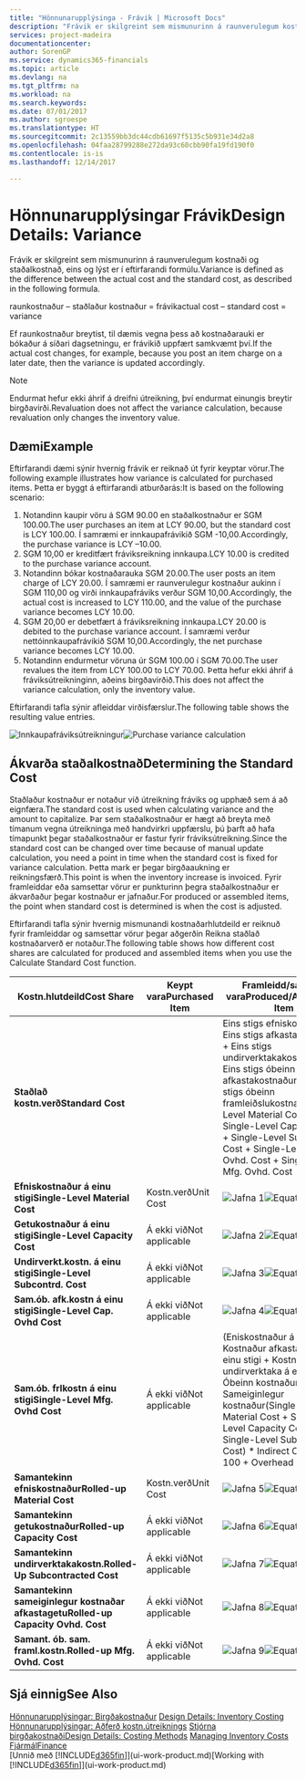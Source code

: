 ```yaml
---
title: "Hönnunarupplýsinga - Frávik | Microsoft Docs"
description: "Frávik er skilgreint sem mismunurinn á raunverulegum kostnaði og staðalkostnað, eins og lýst er í eftirfarandi formúlu."
services: project-madeira
documentationcenter: 
author: SorenGP
ms.service: dynamics365-financials
ms.topic: article
ms.devlang: na
ms.tgt_pltfrm: na
ms.workload: na
ms.search.keywords: 
ms.date: 07/01/2017
ms.author: sgroespe
ms.translationtype: HT
ms.sourcegitcommit: 2c13559bb3dc44cdb61697f5135c5b931e34d2a8
ms.openlocfilehash: 04faa28799288e272da93c60cbb90fa19fd190f0
ms.contentlocale: is-is
ms.lasthandoff: 12/14/2017

---
```

# <a name="design-details-variance"></a><span data-ttu-id="77683-103">Hönnunarupplýsingar Frávik</span><span class="sxs-lookup"><span data-stu-id="77683-103">Design Details: Variance</span></span>
<span data-ttu-id="77683-104">Frávik er skilgreint sem mismunurinn á raunverulegum kostnaði og staðalkostnað, eins og lýst er í eftirfarandi formúlu.</span><span class="sxs-lookup"><span data-stu-id="77683-104">Variance is defined as the difference between the actual cost and the standard cost, as described in the following formula.</span></span>  

 <span data-ttu-id="77683-105">raunkostnaður – staðlaður kostnaður = frávik</span><span class="sxs-lookup"><span data-stu-id="77683-105">actual cost – standard cost = variance</span></span>  

 <span data-ttu-id="77683-106">Ef raunkostnaður breytist, til dæmis vegna þess að kostnaðarauki er bókaður á síðari dagsetningu, er frávikið uppfært samkvæmt því.</span><span class="sxs-lookup"><span data-stu-id="77683-106">If the actual cost changes, for example, because you post an item charge on a later date, then the variance is updated accordingly.</span></span>  

> [!NOTE]  
>  <span data-ttu-id="77683-107">Endurmat hefur ekki áhrif á dreifni útreikning, því endurmat einungis breytir birgðavirði.</span><span class="sxs-lookup"><span data-stu-id="77683-107">Revaluation does not affect the variance calculation, because revaluation only changes the inventory value.</span></span>  

## <a name="example"></a><span data-ttu-id="77683-108">Dæmi</span><span class="sxs-lookup"><span data-stu-id="77683-108">Example</span></span>  
 <span data-ttu-id="77683-109">Eftirfarandi dæmi sýnir hvernig frávik er reiknað út fyrir keyptar vörur.</span><span class="sxs-lookup"><span data-stu-id="77683-109">The following example illustrates how variance is calculated for purchased items.</span></span> <span data-ttu-id="77683-110">Þetta er byggt á eftirfarandi atburðarás:</span><span class="sxs-lookup"><span data-stu-id="77683-110">It is based on the following scenario:</span></span>  

1.  <span data-ttu-id="77683-111">Notandinn kaupir vöru á SGM 90.00 en staðalkostnaður er SGM 100.00.</span><span class="sxs-lookup"><span data-stu-id="77683-111">The user purchases an item at LCY 90.00, but the standard cost is LCY 100.00.</span></span> <span data-ttu-id="77683-112">Í samræmi er innkaupafrávikið SGM -10,00.</span><span class="sxs-lookup"><span data-stu-id="77683-112">Accordingly, the purchase variance is LCY –10.00.</span></span>  
2.  <span data-ttu-id="77683-113">SGM 10,00 er kreditfært fráviksreikning innkaupa.</span><span class="sxs-lookup"><span data-stu-id="77683-113">LCY 10.00 is credited to the purchase variance account.</span></span>  
3.  <span data-ttu-id="77683-114">Notandinn bókar kostnaðarauka SGM 20.00.</span><span class="sxs-lookup"><span data-stu-id="77683-114">The user posts an item charge of LCY 20.00.</span></span> <span data-ttu-id="77683-115">Í samræmi er raunverulegur kostnaður aukinn í SGM 110,00 og virði innkaupafráviks verður SGM 10,00.</span><span class="sxs-lookup"><span data-stu-id="77683-115">Accordingly, the actual cost is increased to LCY 110.00, and the value of the purchase variance becomes LCY 10.00.</span></span>  
4.  <span data-ttu-id="77683-116">SGM 20,00 er debetfært á fráviksreikning innkaupa.</span><span class="sxs-lookup"><span data-stu-id="77683-116">LCY 20.00 is debited to the purchase variance account.</span></span> <span data-ttu-id="77683-117">Í samræmi verður nettóinnkaupafrávikið SGM 10,00.</span><span class="sxs-lookup"><span data-stu-id="77683-117">Accordingly, the net purchase variance becomes LCY 10.00.</span></span>  
5.  <span data-ttu-id="77683-118">Notandinn endurmetur vöruna úr SGM 100.00 í SGM 70.00.</span><span class="sxs-lookup"><span data-stu-id="77683-118">The user revalues the item from LCY 100.00 to LCY 70.00.</span></span> <span data-ttu-id="77683-119">Þetta hefur ekki áhrif á fráviksútreikninginn, aðeins birgðavirðið.</span><span class="sxs-lookup"><span data-stu-id="77683-119">This does not affect the variance calculation, only the inventory value.</span></span>  

 <span data-ttu-id="77683-120">Eftirfarandi tafla sýnir afleiddar virðisfærslur.</span><span class="sxs-lookup"><span data-stu-id="77683-120">The following table shows the resulting value entries.</span></span>  

 <span data-ttu-id="77683-121">![Innkaupafráviksútreikningur](media/design_details_inventory_costing_11_purchase_variance.png "design_details_inventory_costing_11_purchase_variance")</span><span class="sxs-lookup"><span data-stu-id="77683-121">![Purchase variance calculation](media/design_details_inventory_costing_11_purchase_variance.png "design_details_inventory_costing_11_purchase_variance")</span></span>  

## <a name="determining-the-standard-cost"></a><span data-ttu-id="77683-122">Ákvarða staðalkostnað</span><span class="sxs-lookup"><span data-stu-id="77683-122">Determining the Standard Cost</span></span>  
 <span data-ttu-id="77683-123">Staðlaður kostnaður er notaður við útreikning fráviks og upphæð sem á að eignfæra.</span><span class="sxs-lookup"><span data-stu-id="77683-123">The standard cost is used when calculating variance and the amount to capitalize.</span></span> <span data-ttu-id="77683-124">Þar sem staðalkostnaður er hægt að breyta með tímanum vegna útreikninga með handvirkri uppfærslu, þú þarft að hafa tímapunkt þegar staðalkostnaður er fastur fyrir fráviksútreikning.</span><span class="sxs-lookup"><span data-stu-id="77683-124">Since the standard cost can be changed over time because of manual update calculation, you need a point in time when the standard cost is fixed for variance calculation.</span></span> <span data-ttu-id="77683-125">Þetta mark er þegar birgðaaukning er reikningsfærð.</span><span class="sxs-lookup"><span data-stu-id="77683-125">This point is when the inventory increase is invoiced.</span></span> <span data-ttu-id="77683-126">Fyrir framleiddar eða samsettar vörur er punkturinn þegra staðalkostnaður er ákvarðaður þegar kostnaður er jafnaður.</span><span class="sxs-lookup"><span data-stu-id="77683-126">For produced or assembled items, the point when standard cost is determined is when the cost is adjusted.</span></span>  

 <span data-ttu-id="77683-127">Eftirfarandi tafla sýnir hvernig mismunandi kostnaðarhlutdeild er reiknuð fyrir framleiddar og samsettar vörur þegar aðgerðin Reikna staðlað kostnaðarverð er notaður.</span><span class="sxs-lookup"><span data-stu-id="77683-127">The following table shows how different cost shares are calculated for produced and assembled items when you use the Calculate Standard Cost function.</span></span>  

|<span data-ttu-id="77683-128">Kostn.hlutdeild</span><span class="sxs-lookup"><span data-stu-id="77683-128">Cost Share</span></span>|<span data-ttu-id="77683-129">Keypt vara</span><span class="sxs-lookup"><span data-stu-id="77683-129">Purchased Item</span></span>|<span data-ttu-id="77683-130">Framleidd/samsett vara</span><span class="sxs-lookup"><span data-stu-id="77683-130">Produced/Assembled Item</span></span>|  
|----------------|--------------------|------------------------------|  
|<span data-ttu-id="77683-131">**Staðlað kostn.verð**</span><span class="sxs-lookup"><span data-stu-id="77683-131">**Standard Cost**</span></span>||<span data-ttu-id="77683-132">Eins stigs efniskostnaður + Eins stigs  afkastakostnaður + Eins stigs undirverktakakostnaður + Eins stigs óbeinn afkastakostnaður + Eins stigs óbeinn framleiðslukostnaður</span><span class="sxs-lookup"><span data-stu-id="77683-132">Single-Level Material Cost + Single-Level Capacity Cost + Single-Level Subcontrd. Cost + Single-Level Cap. Ovhd. Cost + Single-Level Mfg. Ovhd. Cost</span></span>|  
|<span data-ttu-id="77683-133">**Efniskostnaður á einu stigi**</span><span class="sxs-lookup"><span data-stu-id="77683-133">**Single-Level Material Cost**</span></span>|<span data-ttu-id="77683-134">Kostn.verð</span><span class="sxs-lookup"><span data-stu-id="77683-134">Unit Cost</span></span>|<span data-ttu-id="77683-135">![Jafna 1](media/design_details_inventory_costing_11_equation_1.png "design_details_inventory_costing_11_equation_1")</span><span class="sxs-lookup"><span data-stu-id="77683-135">![Equation 1](media/design_details_inventory_costing_11_equation_1.png "design_details_inventory_costing_11_equation_1")</span></span>|  
|<span data-ttu-id="77683-136">**Getukostnaður á einu stigi**</span><span class="sxs-lookup"><span data-stu-id="77683-136">**Single-Level Capacity Cost**</span></span>|<span data-ttu-id="77683-137">Á ekki við</span><span class="sxs-lookup"><span data-stu-id="77683-137">Not applicable</span></span>|<span data-ttu-id="77683-138">![Jafna 2](media/design_details_inventory_costing_11_equation_2.png "design_details_inventory_costing_11_equation_2")</span><span class="sxs-lookup"><span data-stu-id="77683-138">![Equation 2](media/design_details_inventory_costing_11_equation_2.png "design_details_inventory_costing_11_equation_2")</span></span>|  
|<span data-ttu-id="77683-139">**Undirverkt.kostn. á einu stigi**</span><span class="sxs-lookup"><span data-stu-id="77683-139">**Single-Level Subcontrd. Cost**</span></span>|<span data-ttu-id="77683-140">Á ekki við</span><span class="sxs-lookup"><span data-stu-id="77683-140">Not applicable</span></span>|<span data-ttu-id="77683-141">![Jafna 3](media/design_details_inventory_costing_11_equation_3.png "design_details_inventory_costing_11_equation_3")</span><span class="sxs-lookup"><span data-stu-id="77683-141">![Equation 3](media/design_details_inventory_costing_11_equation_3.png "design_details_inventory_costing_11_equation_3")</span></span>|  
|<span data-ttu-id="77683-142">**Sam.ób. afk.kostn á einu stigi**</span><span class="sxs-lookup"><span data-stu-id="77683-142">**Single-Level Cap. Ovhd Cost**</span></span>|<span data-ttu-id="77683-143">Á ekki við</span><span class="sxs-lookup"><span data-stu-id="77683-143">Not applicable</span></span>|<span data-ttu-id="77683-144">![Jafna 4](media/design_details_inventory_costing_11_equation_4.png "design_details_inventory_costing_11_equation_4")</span><span class="sxs-lookup"><span data-stu-id="77683-144">![Equation 4](media/design_details_inventory_costing_11_equation_4.png "design_details_inventory_costing_11_equation_4")</span></span>|  
|<span data-ttu-id="77683-145">**Sam.ób. frlkostn á einu stigi**</span><span class="sxs-lookup"><span data-stu-id="77683-145">**Single-Level Mfg. Ovhd Cost**</span></span>|<span data-ttu-id="77683-146">Á ekki við</span><span class="sxs-lookup"><span data-stu-id="77683-146">Not applicable</span></span>|<span data-ttu-id="77683-147">(Eniskostnaður á einu stigi + Kostnaður afkastaveitu á einu stigi + Kostnaður undirverktaka á einu stigi) \* Óbeinn kostnaður % / 100 + Sameiginlegur kostnaður</span><span class="sxs-lookup"><span data-stu-id="77683-147">(Single-Level Material Cost + Single-Level Capacity Cost + Single-Level Subcontrd. Cost) \* Indirect Cost % / 100 + Overhead Rate</span></span>|  
|<span data-ttu-id="77683-148">**Samantekinn efniskostnaður**</span><span class="sxs-lookup"><span data-stu-id="77683-148">**Rolled-up Material Cost**</span></span>|<span data-ttu-id="77683-149">Kostn.verð</span><span class="sxs-lookup"><span data-stu-id="77683-149">Unit Cost</span></span>|<span data-ttu-id="77683-150">![Jafna 5](media/design_details_inventory_costing_11_equation_5.png "design_details_inventory_costing_11_equation_5")</span><span class="sxs-lookup"><span data-stu-id="77683-150">![Equation 5](media/design_details_inventory_costing_11_equation_5.png "design_details_inventory_costing_11_equation_5")</span></span>|  
|<span data-ttu-id="77683-151">**Samantekinn getukostnaður**</span><span class="sxs-lookup"><span data-stu-id="77683-151">**Rolled-up Capacity Cost**</span></span>|<span data-ttu-id="77683-152">Á ekki við</span><span class="sxs-lookup"><span data-stu-id="77683-152">Not applicable</span></span>|<span data-ttu-id="77683-153">![Jafna 6](media/design_details_inventory_costing_11_equation_6.png "design_details_inventory_costing_11_equation_6")</span><span class="sxs-lookup"><span data-stu-id="77683-153">![Equation 6](media/design_details_inventory_costing_11_equation_6.png "design_details_inventory_costing_11_equation_6")</span></span>|  
|<span data-ttu-id="77683-154">**Samantekinn undirverktakakostn.**</span><span class="sxs-lookup"><span data-stu-id="77683-154">**Rolled-Up Subcontracted Cost**</span></span>|<span data-ttu-id="77683-155">Á ekki við</span><span class="sxs-lookup"><span data-stu-id="77683-155">Not applicable</span></span>|<span data-ttu-id="77683-156">![Jafna 7](media/design_details_inventory_costing_11_equation_7.png "design_details_inventory_costing_11_equation_7")</span><span class="sxs-lookup"><span data-stu-id="77683-156">![Equation 7](media/design_details_inventory_costing_11_equation_7.png "design_details_inventory_costing_11_equation_7")</span></span>|  
|<span data-ttu-id="77683-157">**Samantekinn sameiginlegur kostnaðar afkastagetu**</span><span class="sxs-lookup"><span data-stu-id="77683-157">**Rolled-up Capacity Ovhd. Cost**</span></span>|<span data-ttu-id="77683-158">Á ekki við</span><span class="sxs-lookup"><span data-stu-id="77683-158">Not applicable</span></span>|<span data-ttu-id="77683-159">![Jafna 8](media/design_details_inventory_costing_11_equation_8.png "design_details_inventory_costing_11_equation_8")</span><span class="sxs-lookup"><span data-stu-id="77683-159">![Equation 8](media/design_details_inventory_costing_11_equation_8.png "design_details_inventory_costing_11_equation_8")</span></span>|  
|<span data-ttu-id="77683-160">**Samant. ób. sam. framl.kostn.**</span><span class="sxs-lookup"><span data-stu-id="77683-160">**Rolled-up Mfg. Ovhd. Cost**</span></span>|<span data-ttu-id="77683-161">Á ekki við</span><span class="sxs-lookup"><span data-stu-id="77683-161">Not applicable</span></span>|<span data-ttu-id="77683-162">![Jafna 9](media/design_details_inventory_costing_11_equation_9.png "design_details_inventory_costing_11_equation_9")</span><span class="sxs-lookup"><span data-stu-id="77683-162">![Equation 9](media/design_details_inventory_costing_11_equation_9.png "design_details_inventory_costing_11_equation_9")</span></span>|  

## <a name="see-also"></a><span data-ttu-id="77683-163">Sjá einnig</span><span class="sxs-lookup"><span data-stu-id="77683-163">See Also</span></span>  
 <span data-ttu-id="77683-164">[Hönnunarupplýsingar: Birgðakostnaður](design-details-inventory-costing.md) </span><span class="sxs-lookup"><span data-stu-id="77683-164">[Design Details: Inventory Costing](design-details-inventory-costing.md) </span></span>  
 <span data-ttu-id="77683-165">[Hönnunarupplýsingar: Aðferð kostn.útreiknings](design-details-costing-methods.md) [Stjórna birgðakostnaði](finance-manage-inventory-costs.md)</span><span class="sxs-lookup"><span data-stu-id="77683-165">[Design Details: Costing Methods](design-details-costing-methods.md) [Managing Inventory Costs](finance-manage-inventory-costs.md)</span></span>  
 [<span data-ttu-id="77683-166">Fjármál</span><span class="sxs-lookup"><span data-stu-id="77683-166">Finance</span></span>](finance.md)  
 <span data-ttu-id="77683-167">[Unnið með [!INCLUDE[d365fin](includes/d365fin_md.md)]](ui-work-product.md)</span><span class="sxs-lookup"><span data-stu-id="77683-167">[Working with [!INCLUDE[d365fin](includes/d365fin_md.md)]](ui-work-product.md)</span></span>

